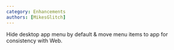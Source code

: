 ```yaml
---
category: Enhancements
authors: [MikesGlitch]
---
```


Hide desktop app menu by default & move menu items to app for consistency with Web.
